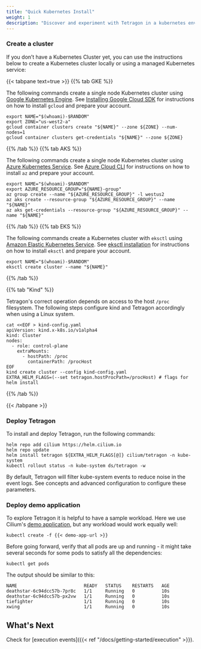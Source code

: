 ```yaml
---
title: "Quick Kubernetes Install"
weight: 1
description: "Discover and experiment with Tetragon in a kubernetes environment"
---
```


### Create a cluster

If you don’t have a Kubernetes Cluster yet, you can use the instructions below
to create a Kubernetes cluster locally or using a managed Kubernetes service:

{{< tabpane text=true >}}
{{% tab GKE %}}

The following commands create a single node Kubernetes cluster using [Google
Kubernetes Engine](https://cloud.google.com/kubernetes-engine). See
[Installing Google Cloud SDK](https://cloud.google.com/sdk/install) for
instructions on how to install `gcloud` and prepare your account.

```shell
export NAME="$(whoami)-$RANDOM"
export ZONE="us-west2-a"
gcloud container clusters create "${NAME}" --zone ${ZONE} --num-nodes=1
gcloud container clusters get-credentials "${NAME}" --zone ${ZONE}
```
{{% /tab %}}
{{% tab AKS %}}

The following commands create a single node Kubernetes cluster using [Azure
Kubernetes Service](https://docs.microsoft.com/en-us/azure/aks/). See
[Azure Cloud CLI](https://docs.microsoft.com/en-us/cli/azure/install-azure-cli?view=azure-cli-latest)
for instructions on how to install `az` and prepare your account.

```shell
export NAME="$(whoami)-$RANDOM"
export AZURE_RESOURCE_GROUP="${NAME}-group"
az group create --name "${AZURE_RESOURCE_GROUP}" -l westus2
az aks create --resource-group "${AZURE_RESOURCE_GROUP}" --name "${NAME}"
az aks get-credentials --resource-group "${AZURE_RESOURCE_GROUP}" --name "${NAME}"
```
{{% /tab %}}
{{% tab EKS %}}

The following commands create a Kubernetes cluster with `eksctl` using [Amazon Elastic
Kubernetes Service](https://aws.amazon.com/eks/). See [eksctl installation](https://github.com/eksctl-io/eksctl#installation)
for instructions on how to install `eksctl` and prepare your account.

```shell
export NAME="$(whoami)-$RANDOM"
eksctl create cluster --name "${NAME}"
```
{{% /tab %}}

{{% tab "Kind" %}}

Tetragon's correct operation depends on access to the host `/proc` filesystem. The following steps
configure kind and Tetragon accordingly when using a Linux system.

```shell
cat <<EOF > kind-config.yaml
apiVersion: kind.x-k8s.io/v1alpha4
kind: Cluster
nodes:
  - role: control-plane
    extraMounts:
      - hostPath: /proc
        containerPath: /procHost
EOF
kind create cluster --config kind-config.yaml
EXTRA_HELM_FLAGS=(--set tetragon.hostProcPath=/procHost) # flags for helm install
```
{{% /tab %}}

{{< /tabpane >}}

### Deploy Tetragon

To install and deploy Tetragon, run the following commands:

```shell
helm repo add cilium https://helm.cilium.io
helm repo update
helm install tetragon ${EXTRA_HELM_FLAGS[@]} cilium/tetragon -n kube-system
kubectl rollout status -n kube-system ds/tetragon -w
```

By default, Tetragon will filter kube-system events to reduce noise in the
event logs. See concepts and advanced configuration to configure these
parameters.

### Deploy demo application

To explore Tetragon it is helpful to have a sample workload. Here we use Cilium's
[demo application](https://docs.cilium.io/en/stable/gettingstarted/demo/),
but any workload would work equally well:

```shell
kubectl create -f {{< demo-app-url >}}
```

Before going forward, verify that all pods are up and running - it might take
several seconds for some pods to satisfy all the dependencies:

```shell
kubectl get pods
```

The output should be similar to this:

```
NAME                         READY   STATUS    RESTARTS   AGE
deathstar-6c94dcc57b-7pr8c   1/1     Running   0          10s
deathstar-6c94dcc57b-px2vw   1/1     Running   0          10s
tiefighter                   1/1     Running   0          10s
xwing                        1/1     Running   0          10s
```

## What's Next

Check for [execution events]({{< ref "/docs/getting-started/execution" >}}).
